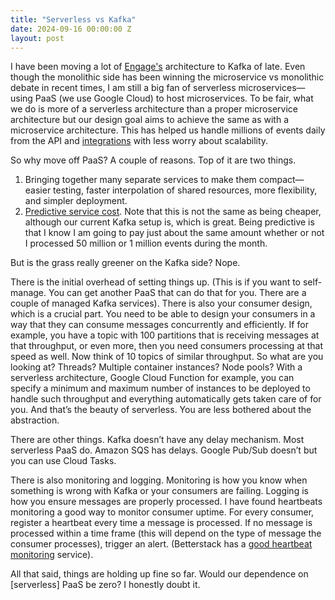```yaml
---
title: "Serverless vs Kafka"
date: 2024-09-16 00:00:00 Z
layout: post
---
```


I have been moving a lot of [Engage's](https://engage.so/) architecture to Kafka of late. Even though the monolithic side has been winning the microservice vs monolithic debate in recent times, I am still a big fan of serverless microservices—using PaaS (we use Google Cloud) to host microservices. To be fair, what we do is more of a serverless architecture than a proper microservice architecture but our design goal aims to achieve the same as with a microservice architecture. This has helped us handle millions of events daily from the API and [integrations](https://engage.so/integrations) with less worry about scalability.

So why move off PaaS? A couple of reasons. Top of it are two things. 
1. Bringing together many separate services to make them compact—easier testing, faster interpolation of shared resources, more flexibility, and simpler deployment.
2. [Predictive service cost](https://serverlesshorrors.com/). Note that this is not the same as being cheaper, although our current Kafka setup is, which is great. Being predictive is that I know I am going to pay just about the same amount whether or not I processed 50 million or 1 million events during the month. 

But is the grass really greener on the Kafka side? Nope.

There is the initial overhead of setting things up. (This is if you want to self-manage. You can get another PaaS that can do that for you. There are a couple of managed Kafka services). There is also your consumer design, which is a crucial part. You need to be able to design your consumers in a way that they can consume messages concurrently and efficiently. If for example, you have a topic with 100 partitions that is receiving messages at that throughput, or even more, then you need consumers processing at that speed as well. Now think of 10 topics of similar throughput. So what are you looking at? Threads? Multiple container instances? Node pools? With a serverless architecture, Google Cloud Function for example, you can specify a minimum and maximum number of instances to be deployed to handle such throughput and everything automatically gets taken care of for you. And that’s the beauty of serverless. You are less bothered about the abstraction.

There are other things. Kafka doesn’t have any delay mechanism. Most serverless PaaS do. Amazon SQS has delays. Google Pub/Sub doesn’t but you can use Cloud Tasks.

There is also monitoring and logging. Monitoring is how you know when something is wrong with Kafka or your consumers are failing. Logging is how you ensure messages are properly processed. I have found heartbeats monitoring a good way to monitor consumer uptime. For every consumer, register a heartbeat every time a message is processed. If no message is processed within a time frame (this will depend on the type of message the consumer processes), trigger an alert. (Betterstack has a [good heartbeat monitoring](https://betterstack.com/docs/uptime/cron-and-heartbeat-monitor/) service).

All that said, things are holding up fine so far. Would our dependence on [serverless] PaaS be zero? I honestly doubt it. 